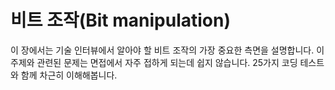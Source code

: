 # 비트 조작(Bit manipulation)
이 장에서는 기술 인터뷰에서 알아야 할 비트 조작의 가장 중요한 측면을 설명합니다. 이 주제와 관련된 문제는 면접에서 자주 접하게 되는데 쉽지 않습니다. 25가지 코딩 테스트와 함께 차근히 이해해봅니다.